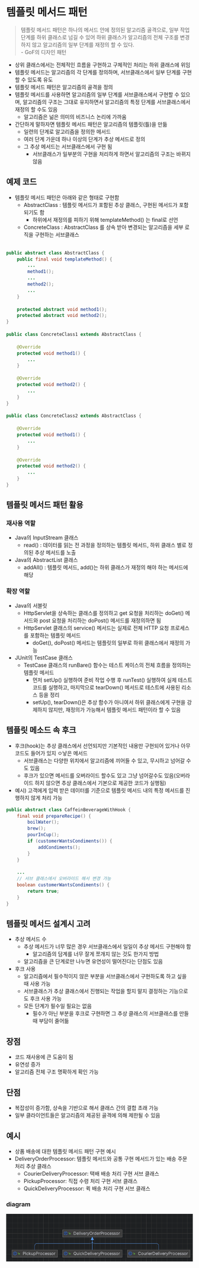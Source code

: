 # 템플릿 메서드 패턴
> 템플릿 메서드 패턴은 하나의 메서드 안에 정의된 알고리즘 골격으로, 일부 작업 단계를 하위 클래스로 넘길 수 있어 하위 클래스가 알고리즘의 전체 구조를 변경하지 않고 알고리즘의 일부 단계를 재정의 할 수 있다.
<br> - GoF의 디자인 패턴

- 상위 클래스에서는 전체적인 흐름을 구현하고 구체적인 처리는 하위 클래스에 위임
- 템플릿 메서드는 알고리즘의 각 단계를 정의하며, 서브클래스에서 일부 단계를 구현할 수 있도록 유도
- 템플릿 메서드 패턴은 알고리즘의 골격을 정의
- 템플릿 메서드를 사용하면 알고리즘의 일부 단계를 서브클래스에서 구현할 수 있으며, 알고리즘의 구조는 그대로 유지하면서 알고리즘의 특정 단계를 서브클래스에서 재정의 할 수도 있음
    - 알고리즘은 넒은 의미의 비즈니스 논리에 가까움
- 간단하게 말하자면 템플릿 메서드 패턴은 알고리즘의 템플릿(틀)을 만듦
    - 일련의 단계로 알고리즘을 정의한 메서드
    - 여러 단계 가운데 하나 이상의 단계가 추상 메서드로 정의
    - 그 추상 메서드는 서브클래스에서 구현 됨
        - 서브클래스가 일부분의 구현을 처리하게 하면서 알고리즘의 구조는 바뀌지 않음


## 예제 코드
- 템플릿 메서드 패턴은 아래와 같은 형태로 구현함
    - AbstractClass : 템플릿 메서드가 포함된 추상 클래스, 구현된 메서드가 포함되기도 함
        - 하위에서 재정의를 피하기 위해 templateMethod() 는 final로 선언
    - ConcreteClass : AbstractClass 를 상속 받아 변경되는 알고리즘을 세부 로직을 구현하는 서브클래스

```java

public abstract class AbstractClass {
    public final void templateMethod() {
        ...
        method1();
        ...
        method2();
        ...
    }
    
    protected abstract void method1();
    protected abstract void method2();
}

public class ConcreteClass1 extends AbstractClass {

    @Override
    protected void method1() {
        ...
    }

    @Override
    protected void method2() {
        ...
    }
}

public class ConcreteClass2 extends AbstractClass {

    @Override
    protected void method1() {
        ...
    }

    @Override
    protected void method2() {
        ...
    }
}
```

## 템플릿 메서드 패턴 활용
### 재사용 역할
- Java의 InputStream 클래스
    - read() : 데이터를 읽는 전 과정을 정의하는 템플릿 메서드, 하위 클래스 별로 정의된 추상 메서드를 노출
- Java의 AbstractList 클래스
    - addAll() : 템플릿 메서드, add()는 하위 클래스가 재정의 해야 하는 메서드에 해당

### 확장 역할
- Java의 서블릿
    - HttpServlet을 상속하는 클래스를 정의하고 get 요청을 처리하는 doGet() 메서드와 post 요청을 처리하는 doPost() 메서드를 재정의하면 됨
    - HttpServlet 클래스의 service() 메서드는 실제로 전체 HTTP 요청 프로세스를 포함하는 템플릿 메서드
        - doGet(), doPost() 메서드는 템플릿의 일부로 하위 클래스에서 재정의 가능
- JUnit의 TestCase 클래스
    - TestCase 클래스의 runBare() 함수는 테스트 케이스의 전체 흐름을 정의하는 템플릿 메서드
        - 먼저 setUp() 실행하여 준비 작업 수행 후 runTest() 실행하여 실제 테스트 코드를 실행하고, 마지막으로 tearDown() 메서드로 테스트에 사용된 리소스 등을 정리
        - setUp(), tearDown()은 추상 함수가 아니여서 하위 클래스에게 구현을 강제하지 않지만, 재정의가 가능해서 템플릿 메서드 패턴이라 할 수 있음

## 템플릿 메소드 속 후크
- 후크(hook)는 추상 클래스에서 선언되지만 기본적인 내용만 구현되어 있거나 아무 코드도 들어가 있지 ㅇ낳은 메서드
    - 서브클래스는 다양한 위치에서 알고리즘에 끼어들 수 있고, 무시하고 넘어갈 수도 있음
    - 후크가 있으면 메서드를 오버라이드 할수도 있고 그냥 넘어갈수도 있음(오버라이드 하지 않으면 추상 클래스에서 기본으로 제공한 코드가 실행됨)
- 예시) 고객에게 입력 받은 데이터를 기준으로 템플릿 메서드 내의 특정 메서드를 진행하지 않게 처리 가능
```java
public abstract class CaffeinBeverageWithHook {
    final void prepareRecipe() {
        boilWater();
        brew();
        pourInCup();
        if (customerWantsCondiments()) {
            addCondiments();
        }
    }

    ...
    // 서브 클래스에서 오버라이드 해서 변경 가능
    boolean customerWantsCondiments() {
        return true;
    }
}
```


## 템플릿 메서드 설계시 고려
- 추상 메서드 수
    - 추상 메서드가 너무 많은 경우 서브클래스에서 일일이 추상 메서드 구현해야 함
        - 알고리즘의 담계를 너무 잘게 쪼개지 않는 것도 한가지 방법
    - 알고리즘을 큰 단계로만 나누면 유연성이 떨어진다는 단점도 있음
- 후크 사용
    - 알고리즘에서 필수적이지 않은 부분을 서브클래스에서 구현하도록 하고 싶을 때 사용 가능
    - 서브클래스가 추상 클래스에서 진행되는 작업을 할지 말지 결정하는 기능으로도 후크 사용 가능
    - 모든 단계가 필수일 필요는 없음
        - 필수가 아닌 부분을 후크로 구현하면 그 추상 클래스의 서브클래스를 만들 때 부담이 줄어듦

## 장점
- 코드 재사용에 큰 도움이 됨
- 유연성 증가
- 알고리즘 전체 구조 명확하게 확인 가능

## 단점
- 복잡성이 증가함, 상속을 기반으로 해서 클래스 간의 결합 초래 가능
- 일부 클라이언트들은 알고리즘의 제공된 골격에 의해 제한될 수 있음

## 예시
- 상품 배송에 대한 템플릿 메서드 패턴 구현 예시
- DeliveryOrderProcessor: 템플릿 메서드와 공통 구현 메서드가 있는 배송 주문 처리 추상 클래스
  - CourierDeliveryProcessor: 택배 배송 처리 구현 서브 클래스
  - PickupProcessor: 직접 수령 처리 구현 서브 클래스
  - QuickDeliveryProcessor: 퀵 배송 처리 구현 서브 클래스

### diagram
![img.png](img.png)
